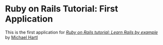 # Ruby on Rails Tutorial: First Application 

This is the first application for 
[*Ruby on Rails tutorial: Learn Rails by example*](http://railstutorial.org/)
by [Michael Hartl](http://michaelhartl.com/)